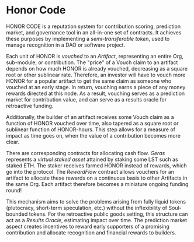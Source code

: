 # Honor Code

HONOR CODE is a reputation system for contribution scoring, prediction market,
and governance tool in an all-in-one set of contracts. 
It achieves these purposes by implementing a *semi-transferable token*, used to manage recognition in a DAO or software project. 

Each unit of HONOR is *vouched* to an *Artifact*, representing an entire Org, sub-module, or contribution. 
The "price" of a Vouch claim to an artifact depends on how much HONOR is already vouched, decreasing as a square root or other sublinear rate. Therefore, an investor will have to vouch more HONOR for a popular artifact to get the same claim as someone who vouched at an early stage. In return, vouching earns a piece of any money rewards directed at this node. As a result, vouching serves as a prediction market for contribution value, and
can serve as a results oracle for retroactive funding.

Additionally, the builder of an artifact receives some Vouch claim as a function of HONOR 
vouched over time, also tapered as a square root or sublinear function of HONOR-hours. 
This step allows for a measure of impact as time goes on, when the value of a contribution becomes more clear. 

There are corresponding contracts for allocating cash flow. *Geras* represents a
*virtual staked asset* attained by staking some LST such as staked ETH. The 
staker receives farmed HONOR instead of rewards, which go into the protocol. 
The *RewardFlow* contract allows vouchers for an artifact to allocate these 
rewards on a continuous basis to other Artifacts in the same Org. Each artifact
therefore becomes a miniature ongoing funding round!

This mechanism aims to solve the problems arising from fully liquid tokens (plutocracy, short-term speculation,
etc.) without the inflexibility of Soul-bounded tokens. For the retroactive public goods setting, 
this structure can act as a *Results Oracle*, estimating impact over time. The prediction market aspect
creates incentives to reward early supporters of a promising contribution and allocate recognition 
and financial rewards to builders. 